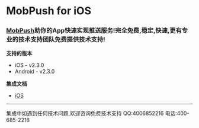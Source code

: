 
# MobPush for iOS
### [MobPush](http://mobpush.mob.com/)助你的App快速实现推送服务!完全免费,稳定,快速,更有专业的技术支持团队免费提供技术支持!

**支持的版本**

- iOS - v2.3.0
- Android - v2.3.0

**集成文档**

- [iOS](http://wiki.mob.com/mobpush-for-ios/)

- - - - - 
集成中如遇到任何技术问题,欢迎咨询免费技术支持
QQ:4006852216
电话:400-685-2216



